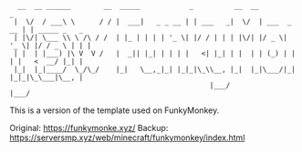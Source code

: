```
  __  __ ______        __  _____            _          __  __             _              
 |  \/  / ___\ \      / / |  ___|   _ _ __ | | ___   _|  \/  | ___  _ __ | | _____ _   _ 
 | |\/| \___ \\ \ /\ / /  | |_ | | | | '_ \| |/ / | | | |\/| |/ _ \| '_ \| |/ / _ \ | | |
 | |  | |___) |\ V  V /   |  _|| |_| | | | |   <| |_| | |  | | (_) | | | |   <  __/ |_| |
 |_|  |_|____/  \_/\_/    |_|   \__,_|_| |_|_|\_\\__, |_|  |_|\___/|_| |_|_|\_\___|\__, |
                                                 |___/                             |___/ 
```

This is a version of the template used on FunkyMonkey.

Original: https://funkymonke.xyz/
Backup: https://serversmp.xyz/web/minecraft/funkymonkey/index.html
